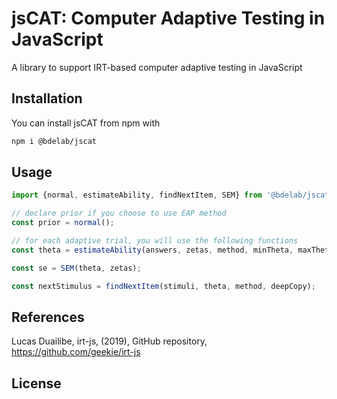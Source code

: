# jsCAT: Computer Adaptive Testing in JavaScript
A library to support IRT-based computer adaptive testing in JavaScript

## Installation 
You can install jsCAT from npm with 
```bash
npm i @bdelab/jscat
```

## Usage
```JavaScript
import {normal, estimateAbility, findNextItem, SEM} from '@bdelab/jscat';

// declare prior if you choose to use EAP method
const prior = normal();

// for each adaptive trial, you will use the following functions
const theta = estimateAbility(answers, zetas, method, minTheta, maxTheta, prior);

const se = SEM(theta, zetas);

const nextStimulus = findNextItem(stimuli, theta, method, deepCopy);
```

## References
Lucas Duailibe, irt-js, (2019), GitHub repository, https://github.com/geekie/irt-js

## License
